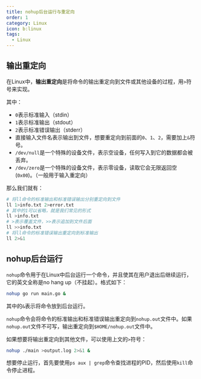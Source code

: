 ```yaml
---
title: nohup后台运行与重定向
order: 1
category: Linux
icon: b:linux
tags:
  - Linux
---
```


## 输出重定向

在Linux中，**输出重定向**是将命令的输出重定向到文件或其他设备的过程，用`>`符号来实现。

<!-- more -->

其中：

- `0`表示标准输入（stdin）
- `1`表示标准输出（stdout）
- `2`表示标准错误输出（stderr）
- 直接输入文件名表示输出到文件，想要重定向到前面的`0`、`1`、`2`，需要加上`&`符号。
- `/dev/null`是一个特殊的设备文件，表示空设备，任何写入到它的数据都会被丢弃。
- `/dev/zero`是一个特殊的设备文件，表示零设备，读取它会无限返回空(`0x00`)。（一般用于输入重定向）

那么我们就有：

```bash :no-line-numbers
# 将ll命令的标准输出和标准错误输出分别重定向到文件
ll 1>info.txt 2>error.txt
# 其中的1可以省略，就是我们常见的形式
ll >info.txt
# >表示覆盖文件，>>表示追加到文件后面
ll >>info.txt
# 将ll命令的标准错误输出重定向到标准输出
ll 2>&1
```

## nohup后台运行

`nohup`命令用于在Linux中后台运行一个命令，并且使其在用户退出后继续运行，它的英文全称是no hang up（不挂起）。格式如下：

```bash :no-line-numbers
nohup go run main.go &
```

其中的`&`表示将命令放到后台运行。

`nohup`命令会将命令的标准输出和标准错误输出重定向到`nohup.out`文件中。如果`nohup.out`文件不可写，输出重定向到`$HOME/nohup.out`文件中。

如果想要将输出重定向到其他文件，可以使用上文的`>`符号：

```bash :no-line-numbers
nohup ./main >output.log 2>&1 &
```

想要停止运行，首先要使用`ps aux | grep`命令查找进程的PID，然后使用`kill`命令停止进程。
